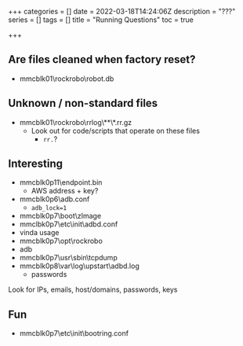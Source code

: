 +++
categories = []
date = 2022-03-18T14:24:06Z
description = "???"
series = []
tags = []
title = "Running Questions"
toc = true

+++
## Are files cleaned when factory reset?

* mmcblk01\\rockrobo\\robot.db

## Unknown / non-standard files

* mmcblk01\\rockrobo\\rrlog\\**\\*.rr.gz
  * Look out for code/scripts that operate on these files
    * `rr.`?

## Interesting

* mmcblk0p11\\endpoint.bin
  * AWS address + key?
* mmcblk0p6\\adb.conf
  * `adb_lock=1`
* mmcblk0p7\\boot\\zImage
* mmclbk0p7\\etc\\init\\adbd.conf
* vinda usage
* mmcblk0p7\\opt\\rockrobo
* adb
* mmcblk0p7\\usr\\sbin\\tcpdump
* mmcblk0p8\\var\\log\\upstart\\adbd.log
  * passwords

Look for IPs, emails, host/domains, passwords, keys

## Fun

* mmcblk0p7\\etc\\init\\bootring.conf